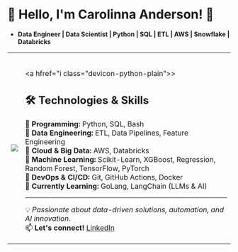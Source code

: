 # 👋 Hello, I'm **Carolinna Anderson**! 🚀  

- **Data Engineer | Data Scientist | Python | SQL | ETL | AWS | Snowflake | Databricks**


<table>
  <tr>
    <td>
      <img src="https://github-readme-stats.vercel.app/api?username=carollinaanderson&show_icons=true&theme=dracula" />
    </td>
    <td>

##

<a hfref="i class="devicon-python-plain"></i>></a> 

          




  
## 🛠️ **Technologies & Skills**  

🔹 **Programming:** Python, SQL, Bash  
🔹 **Data Engineering:** ETL, Data Pipelines, Feature Engineering  
🔹 **Cloud & Big Data:** AWS, Databricks  
🔹 **Machine Learning:** Scikit-Learn, XGBoost, Regression, Random Forest, TensorFlow, PyTorch  
🔹 **DevOps & CI/CD:** Git, GitHub Actions, Docker  
🔹 **Currently Learning:** GoLang, LangChain (LLMs & AI)  

---

💡 *Passionate about data-driven solutions, automation, and AI innovation.*  
📫 **Let's connect!** [LinkedIn](https://www.linkedin.com/in/carollinaanderson)  

<!---
carollinaanderson/carollinaanderson is a ✨ special ✨ repository because its `README.md` (this file) appears on your GitHub profile.
You can click the Preview link to take a look at your changes.
--->
